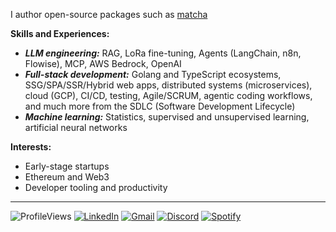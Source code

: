 I author open-source packages such as [matcha](https://matcha.abydyl.net)

**Skills and Experiences:**
- **_LLM engineering:_** RAG, LoRa fine-tuning, Agents (LangChain, n8n, Flowise), MCP, AWS Bedrock, OpenAI
- **_Full-stack development:_** Golang and TypeScript ecosystems, SSG/SPA/SSR/Hybrid web apps, distributed systems (microservices), cloud (GCP), CI/CD, testing, Agile/SCRUM, agentic coding workflows, and much more from the SDLC (Software Development Lifecycle)
- **_Machine learning:_** Statistics, supervised and unsupervised learning, artificial neural networks

**Interests:**
- Early-stage startups
- Ethereum and Web3
- Developer tooling and productivity

---

![ProfileViews](https://komarev.com/ghpvc/?username=abyanmajid&label=views&color=blueviolet) [![LinkedIn](https://img.shields.io/badge/abyanmajid-LinkedIn-blue)](https://www.linkedin.com/in/abyanmajid/) [![Gmail](https://img.shields.io/badge/am@abydyl.net-D14836?style=flat&logo=gmail&logoColor=white)](mailto:abyan@abydyl.net) [![Discord](https://img.shields.io/badge/offensiverealist-%235865F2.svg?style=flat&logo=discord&logoColor=white)](#) [![Spotify](https://img.shields.io/badge/abyan-green.svg?style=flat&logo=spotify&logoColor=black)](https://open.spotify.com/user/31gr2qg4l56w27mefamtqnataede?si=929f4731289e4da8)

